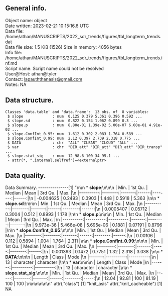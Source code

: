 <!-- This is a markdown file. -->


 General info.
---------------

Object name:    object      
Date written:   2023-02-21 10:15:16.6 UTC  
Data file:      /home/athan/MANUSCRIPTS/2022_sdr_trends/figures/tbl_longterm_trends.dat      
Data file size: 1.5 KiB (1526) 
Size in memory: 4056 bytes      
Info file:      /home/athan/MANUSCRIPTS/2022_sdr_trends/figures/tbl_longterm_trends.inf.md      
Script name:    Script name could not be resolved      
User@Host:      athan@tyler   
Contact:        <lapauththanasis@gmail.com>      
Notes:          NA      


 Data structure.
-----------------

```
Classes 'data.table' and 'data.frame':	13 obs. of  8 variables:
 $ slope             : num  0.125 0.379 5.361 0.396 0.592 ...
 $ slope.sd          : num  0.822 0.154 1.062 0.899 0.3 ...
 $ slope.p           : num  8.80e-01 1.39e-02 5.00e-07 6.60e-01 4.91e-02 ...
 $ slope.ConfInt_0.95: num  1.612 0.302 2.083 1.764 0.589 ...
 $ slope.ConfInt_0.99: num  2.12 0.397 2.739 2.318 0.775 ...
 $ DATA              : chr  "ALL" "CLEAR" "CLOUD" "ALL" ...
 $ var               : chr  "DIR_att" "DIR_att" "DIR_att" "DIR_transp" ...
 $ slope.stat_sig    : num  12 98.6 100 34 95.1 ...
 - attr(*, ".internal.selfref")=<externalptr> 
```


 Data quality.
---------------
 Data Summary.
---------------[1] "\n\n  * **slope**:\n\n\n    |      Min. | 1st Qu. | Median |  Mean | 3rd Qu. |  Max. |\n    |----------:|--------:|-------:|------:|--------:|------:|\n    | -0.004625 |  0.2493 | 0.3903 | 1.448 |  0.5918 | 5.363 |\n\n  * **slope.sd**:\n\n\n    |      Min. | 1st Qu. | Median |  Mean | 3rd Qu. |  Max. |\n    |----------:|--------:|-------:|------:|--------:|------:|\n    | 0.0005407 | 0.05712 | 0.3004 | 0.512 |  0.8993 | 1.178 |\n\n  * **slope.p**:\n\n\n    |      Min. |   1st Qu. |    Median |   Mean | 3rd Qu. |   Max. |\n    |----------:|----------:|----------:|-------:|--------:|-------:|\n    | 9.973e-36 | 5.466e-08 | 5.695e-06 | 0.1881 | 0.07191 | 0.8796 |\n\n  * **slope.ConfInt_0.95**:\n\n\n    |    Min. | 1st Qu. | Median |  Mean | 3rd Qu. |  Max. |\n    |--------:|--------:|-------:|------:|--------:|------:|\n    | 0.00106 |   0.112 | 0.5894 | 1.004 |   1.764 | 2.311 |\n\n  * **slope.ConfInt_0.99**:\n\n\n    |     Min. | 1st Qu. | Median | Mean | 3rd Qu. |  Max. |\n    |---------:|--------:|-------:|-----:|--------:|------:|\n    | 0.001393 |  0.1472 | 0.7751 | 1.32 |   2.318 | 3.038 |\n\n  * **DATA**:\n\n\n    | Length |     Class |      Mode |\n    |-------:|----------:|----------:|\n    |     13 | character | character |\n\n  * **var**:\n\n\n    | Length |     Class |      Mode |\n    |-------:|----------:|----------:|\n    |     13 | character | character |\n\n  * **slope.stat_sig**:\n\n\n    |  Min. | 1st Qu. | Median |  Mean | 3rd Qu. | Max. |\n    |------:|--------:|-------:|------:|--------:|-----:|\n    | 12.04 |   92.81 |    100 | 81.19 |     100 |  100 |\n\n\n<!-- end of list -->\n\n\n"
attr(,"class")
[1] "knit_asis"
attr(,"knit_cacheable")
[1] NA
